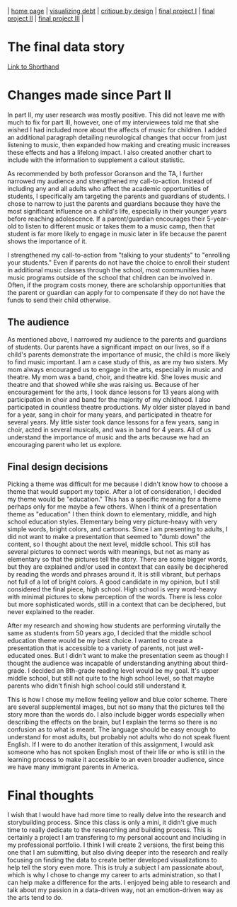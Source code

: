 | [home page](https://cmustudent.github.io/tswd-portfolio-templates/) | [visualizing debt](visualizing-government-debt) | [critique by design](critique-by-design) | [final project I](final-project-part-one) | [final project II](final-project-part-two) | [final project III](final-project-part-three) |

# The final data story

[Link to Shorthand](https://carnegiemellon.shorthandstories.com/the-importance-of-music-education/)

# Changes made since Part II

In part II, my user research was mostly positive. This did not leave me with much to fix for part III, however, one of my interviewees told me that she wished I had included more about the affects of music for children. I added an additional paragraph detailing neurological changes that occur from just listening to music, then expanded how making and creating music increases these effects and has a lifelong impact. I also created another chart to include with the information to supplement a callout statistic. 

As recommended by both professor Goranson and the TA, I further narrowed my audience and strengthened my call-to-action. Instead of including any and all adults who affect the academic opportunities of students, I specifically am targeting the parents and guardians of students. I chose to narrow to just the parents and guardians because they have the most significant influence on a child's life, especially in their younger years before reaching adolescence. If a parent/guardian encourages their 5-year-old to listen to different music or takes them to a music camp, then that student is far more likely to engage in music later in life because the parent shows the importance of it. 

I strengthened my call-to-action from "talking to your students" to "enrolling your students." Even if parents do not have the choice to enroll their student in additional music classes through the school, most communities have music programs outside of the school that children can be involved in. Often, if the program costs money, there are scholarship opportunities that the parent or guardian can apply for to compensate if they do not have the funds to send their child otherwise.

## The audience

As mentioned above, I narrowed my audience to the parents and guardians of students. Our parents have a significant impact on our lives, so if a child's parents demonstrate the importance of music, the child is more likely to find music important. I am a case study of this, as are my two sisters. My mom always encouraged us to engage in the arts, especially in music and theatre. My mom was a band, choir, and theatre kid. She loves music and theatre and that showed while she was raising us. Because of her encouragement for the arts, I took dance lessons for 13 years along with participation in choir and band for the majority of my childhood. I also participated in countless theatre productions. My older sister played in band for a year, sang in choir for many years, and participated in theatre for several years. My little sister took dance lessons for a few years, sang in choir, acted in several musicals, and was in band for 4 years. All of us understand the importance of music and the arts because we had an encouraging parent who let us explore. 

## Final design decisions

Picking a theme was difficult for me because I didn't know how to choose a theme that would support my topic. After a lot of consideration, I decided my theme would be "education." This has a specific meaning for a theme perhaps only for me maybe a few others. When I think of a presentation theme as "education" I then think down to elementary, middle, and high school education styles. Elementary being very picture-heavy with very simple words, bright colors, and cartoons. Since I am presenting to adults, I did not want to make a presentation that seemed to "dumb down" the content, so I thought about the next level, middle school. This still has several pictures to connect words with meanings, but not as many as elementary so that the pictures tell the story. There are some bigger words, but they are explained and/or used in context that can easily be deciphered by reading the words and phrases around it. It is still vibrant, but perhaps not full of a lot of bright colors. A good candidate in my opinion, but I still considered the final piece, high school. High school is very word-heavy with minimal pictures to skew perception of the words. There is less color but more sophisticated words, still in a context that can be deciphered, but never explained to the reader. 

After my research and showing how students are performing virutally the same as students from 50 years ago, I decided that the middle school education theme would be my best choice. I wanted to create a presentation that is accessible to a variety of parents, not just well-educated ones. But I didn't want to make the presentation seem as though I thought the audience was incapable of understanding anything about third-grade. I decided an 8th-grade reading level would be my goal. It's upper middle school, but still not quite to the high school level, so that maybe parents who didn't finish high school could still understand it. 

This is how I chose my mellow feeling yellow and blue color scheme. There are several supplemental images, but not so many that the pictures tell the story more than the words do. I also include bigger words especially when describing the effects on the brain, but I explain the terms so there is no confusion as to what is meant. The language should be easy enough to understand for most adults, but probably not adults who do not speak fluent English. If I were to do another iteration of this assignment, I would ask someone who has not spoken English most of their life or who is still in the learning process to make it accessible to an even broader audience, since we have many immigrant parents in America. 

# Final thoughts

I wish that I would have had more time to really delve into the research and storybuilding process. Since this class is only a mini, it didn't give much time to really dedicate to the researching and building process. This is certainly a project I am transfering to my personal account and including in my professional portfolio. I think I will create 2 versions, the first being this one that I am submitting, but also diving deeper into the research and really focusing on finding the data to create better developed visualizations to help tell the story even more. This is truly a subject I am passionate about, which is why I chose to change my career to arts administration, so that I can help make a difference for the arts. I enjoyed being able to research and talk about my passion in a data-driven way, not an emotion-driven way as the arts tend to do. 
